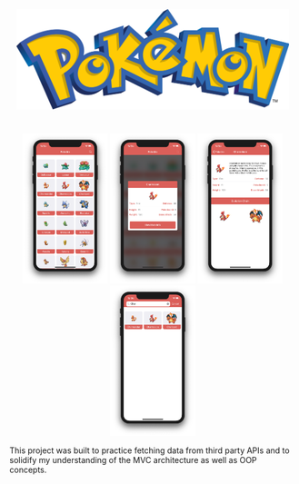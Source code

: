 <p align="center">
    <img src=".github/Logo.png" width="480” max-width="90%" alt="Pokemon Logo" />
</p>

#

<p align="center">
    <img src=".github/screen shots/Home.png" width="150” max-width="90%" alt="Pokedex Home Screen" />
    <img src=".github/screen shots/Modal.png" width="150” max-width="90%" alt="Pokedex Modal View" />
    <img src=".github/screen shots/InfoView.png" width="150” max-width="90%" alt="Pokedex Info View" />
    <img src=".github/screen shots/Search.png" width="150” max-width="90%" alt="Pokedex Search View" />
</p>

This project was built to practice fetching data from third party APIs and to solidify my understanding of the MVC architecture as well as OOP concepts.
